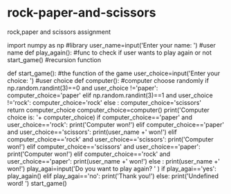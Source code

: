 # rock-paper-and-scissors
rock,paper and scissors assignment





import numpy as np     #library
user_name=input('Enter your name: ')       #user name
def play_again():           #func to check if user wants to play again or not
    start_game()            #recursion function

def start_game():          #the function of the game
    user_choice=input('Enter your choice: ')          #user choice
    def computer():        #computer choose randomly
        if np.random.randint(3)==0 and user_choice !='paper':
           computer_choice='paper'
        elif np.random.randint(3)==1 and user_choice !='rock':
           computer_choice='rock'
        else :
           computer_choice='scissors'   
        return computer_choice
    computer_choice=computer()
    print('Computer choice is: '+ computer_choice)
    if computer_choice=='paper' and user_choice=='rock':
        print('Computer won!')
    elif computer_choice=='paper' and user_choice=='scissors':
        print(user_name +' won!')
    elif computer_choice=='rock' and user_choice=='scissors':
        print('Computer won!')
    elif computer_choice=='scissors' and user_choice=='paper':
        print('Computer won!')
    elif computer_choice=='rock' and user_choice=='paper':
        print(user_name +' won!')
    else :
        print(user_name +' won!')
    play_agai=input('Do you want to play again? ' )
    if play_agai=='yes':
        play_again()
    elif play_agai=='no':
        print('Thank you!')
    else:
        print('Undefined word! ')
start_game()
